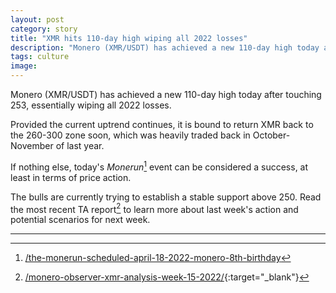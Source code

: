 ```yaml
---
layout: post
category: story
title: "XMR hits 110-day high wiping all 2022 losses"
description: "Monero (XMR/USDT) has achieved a new 110-day high today after touching 253, essentially wiping all 2022 losses."
tags: culture
image: 
---
```


Monero (XMR/USDT) has achieved a new 110-day high today after touching 253, essentially wiping all 2022 losses.

Provided the current uptrend continues, it is bound to return XMR back to the 260-300 zone soon, which was heavily traded back in October-November of last year.

If nothing else, today's *Monerun*[^1] event can be considered a success, at least in terms of price action.

The bulls are currently trying to establish a stable support above 250. Read the most recent TA report[^2] to learn more about last week's action and potential scenarios for next week.

---

[^1]: [/the-monerun-scheduled-april-18-2022-monero-8th-birthday](/the-monerun-scheduled-april-18-2022-monero-8th-birthday)
[^2]: [/monero-observer-xmr-analysis-week-15-2022/](/monero-observer-xmr-analysis-week-15-2022/){:target="_blank"}
